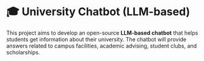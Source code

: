 # 🎓 University Chatbot (LLM-based)

This project aims to develop an open-source **LLM-based chatbot** that helps students get information about their university. The chatbot will provide answers related to campus facilities, academic advising, student clubs, and scholarships.
